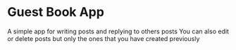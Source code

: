 # Guest Book App

A simple app for writing posts and replying to others posts
You can also edit or delete posts but only the ones that you have created previously